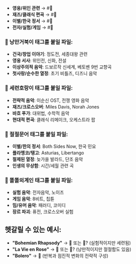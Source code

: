 - **영웅/위인 관련** → #🐢
- **재즈/클래식 편곡** → #🐅
- **이별/한국 정서** → #🐙
- **전자/실험/게임** → #👾


### 🐢 낭만거북이 태그를 붙일 파일:

- **건국/창업 이야기**: 정도전, 세종대왕 관련
- **영웅 서사**: 위인전, 신화, 전설
- **이상주의적 음악**: 드보르작 신세계, 베토벤 9번 교향곡
- **첫사랑/순수한 열정**: 초기 비틀즈, 디즈니 음악

### 🐅 세련호랑이 태그를 붙일 파일:

- **전략적 음악**: 이순신 OST, 전쟁 영화 음악
- **재즈/크로스오버**: Miles Davis, Norah Jones
- **바흐 푸가**: 대위법, 수학적 음악
- **현대적 편곡**: 클래식 리메이크, 오케스트라 팝

### 🐙 절절문어 태그를 붙일 파일:

- **이별/한의 정서**: Both Sides Now, 한국 민요
- **플라멩코/탱고**: Asturias, Libertango
- **절제된 열정**: 늦가을 발라드, 단조 음악
- **인생의 무상함**: 시간/세월 관련 곡

### 👾 똘똘외계인 태그를 붙일 파일:

- **실험 음악**: 전자음악, 노이즈
- **게임 음악**: 8비트, 칩튠
- **밈/유머 음악**: 패러디, 코미디
- **장르 파괴**: 퓨전, 크로스오버 실험

## 헷갈릴 수 있는 예시:

- **"Bohemian Rhapsody"** → 🐅 또는 👾? (실험적이지만 세련됨)
- **"La Vie en Rose"** → 🐢 또는 🐙? (낭만적이지만 절절함도 있음)
- **"Bolero"** → 🐅 (반복과 점진적 변화의 전략적 구성)

